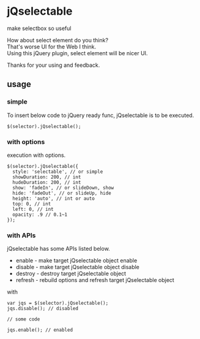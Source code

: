 # jQselectable
make selectbox so useful

How about select element do you think?  
That's worse UI for the Web I think.  
Using this jQuery plugin, select element will be nicer UI.

Thanks for your using and feedback.

## usage

### simple

To insert below code to jQuery ready func, jQselectable is to be executed.

	$(selector).jQselectable();

### with options

execution with options.

	$(selector).jQselectable({
	  style: 'selectable', // or simple
	  showDuration: 200, // int
	  hudeDuration: 200, // int
	  show: 'fadeIn', // or slideDown, show
	  hide: 'fadeOut', // or slideUp, hide
	  height: 'auto', // int or auto
	  top: 0, // int
	  left: 0, // int
	  opacity: .9 // 0.1~1
	});

### with APIs

jQselectable has some APIs listed below.

* enable - make target jQselectable object enable
* disable - make target jQselectable object disable
* destroy - destroy target jQselectable object
* refresh - rebuild options and refresh target jQselectable object

with

	var jqs = $(selector).jQselectable();
	jqs.disable(); // disabled

	// some code

	jqs.enable(); // enabled
